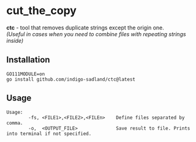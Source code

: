 # cut_the_copy

**ctc** - tool that removes duplicate strings except the origin one. \
*(Useful in cases when you need to combine files with repeating strings inside)*

## Installation

`GO111MODULE=on` \
`go install github.com/indigo-sadland/ctc@latest`


## Usage

```
Usage:
        -fs, <FILE1>,<FILE2>,<FILEn>    Define files separated by comma.
        -o,  <OUTPUT_FILE>              Save result to file. Prints into terminal if not specified.

```
